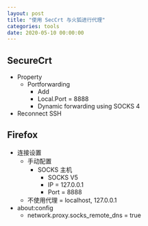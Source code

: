 ```yaml
---
layout: post
title: "使用 SecCrt 与火狐进行代理"
categories: tools
date: 2020-05-10 00:00:00
---
```


## SecureCrt

- Property
  - Portforwarding
    - Add
    - Local.Port = 8888
    - Dynamic forwarding using SOCKS 4
- Reconnect SSH

## Firefox

- 连接设置
  - 手动配置
    - SOCKS 主机
      - SOCKS V5
      - IP = 127.0.0.1
      - Port = 8888
  - 不使用代理 = localhost, 127.0.0.1
- about:config
  - network.proxy.socks_remote_dns = true